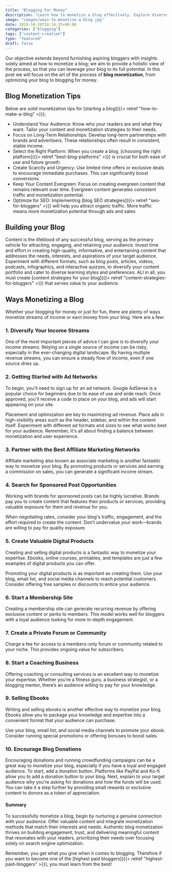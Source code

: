 ```yaml
---
title: "Blogging For Money"
description: "Learn how to monetize a blog effectively. Explore diverse revenue streams to boost your profits."
image: "images/ways-to-monetize-a-blog.jpg"
date: 2019-10-28T18:19:25+06:00
categories: ["blogging"]
tags: ["content-creation"]
type: "featured"
draft: false
---
```


Our objective extends beyond furnishing aspiring bloggers with insights solely aimed at how to monetize a blog; we aim to provide a holistic view of the process, so that you can leverage your blog to its full potential. In this post we will focus on the art of the process of **blog monetization**, from optimizing your blog to blogging for money.

## Blog Monetization Tips

Below are solid monetization tips for [starting a blog]({{< relref "how-to-make-a-blog" >}});

- Understand Your Audience: Know who your readers are and what they want. Tailor your content and monetization strategies to their needs.
- Focus on Long-Term Relationships: Develop long-term partnerships with brands and advertisers. These relationships often result in consistent, stable income.
- Select the Right Platform: When you create a blog, [choosing the right platform]({{< relref "best-blog-platforms" >}}) is crucial for both ease of use and future growth.
- Create Scarcity and Urgency: Use limited-time offers or exclusive deals to encourage immediate purchases. This can significantly boost conversions.
- Keep Your Content Evergreen: Focus on creating evergreen content that remains relevant over time. Evergreen content generates consistent traffic and monetization potential.
- Optimize for SEO: Implementing [blog SEO strategies]({{< relref "seo-for-bloggers" >}}) will help you attract organic traffic. More traffic means more monetization potential through ads and sales.

## Building your Blog

Content is the lifeblood of any successful blog, serving as the primary vehicle for attracting, engaging, and retaining your audience. Invest time and effort in creating high-quality, informative, and entertaining content that addresses the needs, interests, and aspirations of your target audience. Experiment with different formats, such as blog posts, articles, videos, podcasts, infographics, and interactive quizzes, to diversify your content portfolio and cater to diverse learning styles and preferences. ALl in all, you must create [content strategies for your blog]({{< relref "content-strategies-for-bloggers" >}}) that serves value to your audience.

## Ways Monetizing a Blog

Whether your blogging for money or just for fun, there are plenty of ways monetize streams of income or earn money from your blog. Here are a few:

### 1. Diversify Your Income Streams

One of the most important pieces of advice I can give is to diversify your income streams. Relying on a single source of income can be risky, especially in the ever-changing digital landscape. By having multiple revenue streams, you can ensure a steady flow of income, even if one source dries up.

### 2. Getting Started with Ad Networks

To begin, you'll need to sign up for an ad network. Google AdSense is a popular choice for beginners due to its ease of use and wide reach. Once approved, you'll receive a code to place on your blog, and ads will start appearing on your site.

Placement and optimization are key to maximizing ad revenue. Place ads in high-visibility areas such as the header, sidebar, and within the content itself. Experiment with different ad formats and sizes to see what works best for your audience. Remember, it's all about finding a balance between monetization and user experience.

### 3. Partner with the Best Affiliate Marketing Networks

Affiliate marketing also known as associate marketing is another fantastic way to monetize your blog. By promoting products or services and earning a commission on sales, you can generate a significant income stream.

### 4. Search for Sponsored Post Opportunities

Working with brands for sponsored posts can be highly lucrative. Brands pay you to create content that features their products or services, providing valuable exposure for them and revenue for you.

When negotiating rates, consider your blog's traffic, engagement, and the effort required to create the content. Don’t undervalue your work—brands are willing to pay for quality exposure.

### 5. Create Valuable Digital Products

Creating and selling digital products is a fantastic way to monetize your expertise. Ebooks, online courses, printables, and templates are just a few examples of digital products you can offer.

Promoting your digital products is as important as creating them. Use your blog, email list, and social media channels to reach potential customers. Consider offering free samples or discounts to entice your audience.

### 6. Start a Membership Site

Creating a membership site can generate recurring revenue by offering exclusive content or perks to members. This model works well for bloggers with a loyal audience looking for more in-depth engagement.

### 7. Create a Private Forum or Community

Charge a fee for access to a members-only forum or community related to your niche. This provides ongoing value for subscribers.

### 8. Start a Coaching Business

Offering coaching or consulting services is an excellent way to monetize your expertise. Whether you’re a fitness guru, a business strategist, or a blogging mentor, there’s an audience willing to pay for your knowledge.

### 9. Selling Ebooks

Writing and selling ebooks is another effective way to monetize your blog. Ebooks allow you to package your knowledge and expertise into a convenient format that your audience can purchase.

Use your blog, email list, and social media channels to promote your ebook. Consider running special promotions or offering bonuses to boost sales.

### 10. Encourage Blog Donations

Encouraging donations and running crowdfunding campaigns can be a great way to monetize your blog, especially if you have a loyal and engaged audience. To start, add a donation button. Platforms like PayPal and Ko-fi allow you to add a donation button to your blog. Next, explain to your target audience why you’re asking for donations and how the funds will be used. You can take it a step further by providing small rewards or exclusive content to donors as a token of appreciation.

#### Summary

To successfully monetize a blog, begin by nurturing a genuine connection with your audience. Offer valuable content and integrate monetization methods that match their interests and needs. Authentic blog monetization thrives on building engagement, trust, and delivering meaningful content that resonates with your readers, prioritizing their needs over focusing solely on search engine optimization.

Remember, you get what you give when it comes to blogging. Therefore if you want to become one of the [highest paid bloggers]({{< relref "highest-paid-bloggers" >}}), you must learn from the best!